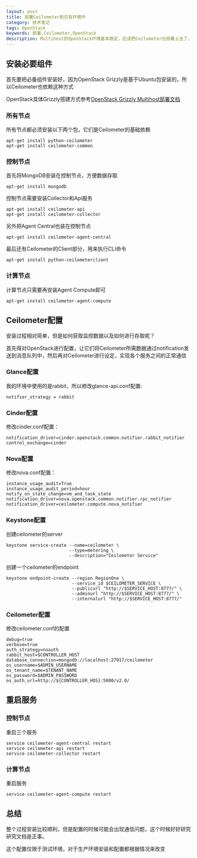 ```yaml
---
layout: post
title: 部署Ceilometer到已有环境中
category: 技术笔记
tags: OpenStack
keywords: 部署,Ceilometer,OpenStack
description: Multihost的OpenStack环境基本稳定，应该把Ceilometer也部署上去了，前后折腾了几次，总算部署完成
---
```


## 安装必要组件

首先要把必备组件安装好，因为OpenStack Grizzly是基于Ubuntu包安装的，所以Ceilometer也依赖这种方式

OpenStack具体Grizzly搭建方式参考[OpenStack Grizzly Multihost部署文档](/2013/05/13/openstack-grizzly-multihost-deployment-doc.html)

### 所有节点

所有节点都必须安装以下两个包，它们是Ceilometer的基础依赖

    apt-get install python-ceilometer 
    apt-get install ceilometer-common

### 控制节点

首先将MongoDB安装在控制节点，方便数据存取

    apt-get install mongodb

控制节点需要安装Collector和Api服务

    apt-get install ceilometer-api
    apt-get install ceilometer-collector

另外把Agent Central也装在控制节点

    apt-get install ceilometer-agent-central

最后还有Ceilometer的Client部分，用来执行CLI命令

    apt-get install python-ceilometerclient

### 计算节点

计算节点只需要再安装Agent Compute即可

    apt-get install ceilometer-agent-compute

## Ceilometer配置

安装过程相对简单，但是如何获取监控数据以及如何进行存取呢？

首先得对OpenStack进行配置，让它们将Ceilometer所需数据通过notification发送到消息队列中，然后再对Ceilometer进行设定，实现各个服务之间的正常通信

### Glance配置

我的环境中使用的是rabbit，所以修改glance-api.conf配置:

    notifier_strategy = rabbit

### Cinder配置

修改cinder.conf配置：

    notification_driver=cinder.openstack.common.notifier.rabbit_notifier
    control_exchange=cinder

### Nova配置

修改nova.conf配置：

    instance_usage_audit=True
    instance_usage_audit_period=hour
    notify_on_state_change=vm_and_task_state
    notification_driver=nova.openstack.common.notifier.rpc_notifier
    notification_driver=ceilometer.compute.nova_notifier

### Keystone配置

创建ceilometer的server

    keystone service-create --name=ceilometer \
                            --type=metering \
                            --description="Ceilometer Service"

创建一个ceilometer的endpoint

    keystone endpoint-create --region RegionOne \
                             --service_id $CEILOMETER_SERVICE \
                             --publicurl "http://$SERVICE_HOST:8777/" \
                             --adminurl "http://$SERVICE_HOST:8777/" \
                             --internalurl "http://$SERVICE_HOST:8777/"

### Ceilometer配置

修改ceilometer.conf的配置

    debug=true
    verbose=true
    auth_strategy=noauth
    rabbit_host=$CONTROLLER_HOST
    database_connection=mongodb://localhost:27017/ceilometer
    os_username=$ADMIN_USERNAME
    os_tenant_name=$TENANT_NAME
    os_password=$ADMIN_PASSWORD
    os_auth_url=http://${CONTROLLER_HOS}:5000/v2.0/

## 重启服务

### 控制节点

重启三个服务

    service ceilometer-agent-central restart
    service ceilometer-api restart
    service ceilometer-collector restart

### 计算节点

重启服务

    service ceilometer-agent-compute restart

## 总结

整个过程安装比较顺利，但是配置的时候可能会出现通信问题，这个时候好好研究研究文档是正事。

这个配置仅限于测试环境，对于生产环境安装和配置都根据情况来改变